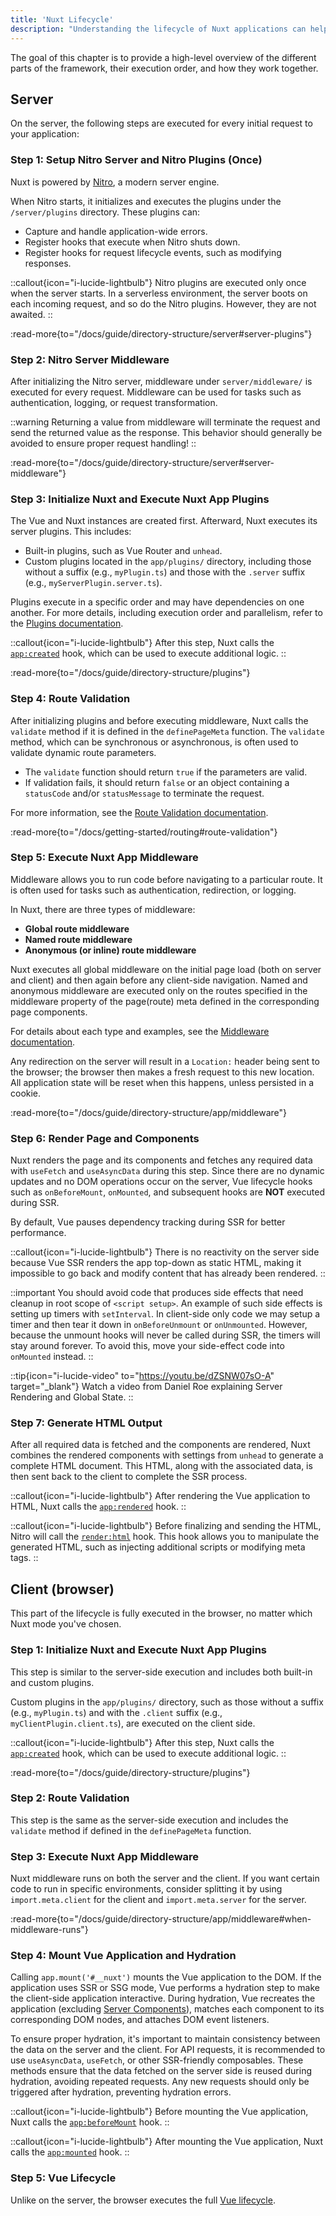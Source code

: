 ```yaml
---
title: 'Nuxt Lifecycle'
description: "Understanding the lifecycle of Nuxt applications can help you gain deeper insights into how the framework operates, especially for both server-side and client-side rendering."
---
```


The goal of this chapter is to provide a high-level overview of the different parts of the framework, their execution order, and how they work together.

## Server

On the server, the following steps are executed for every initial request to your application:

### Step 1: Setup Nitro Server and Nitro Plugins (Once)

Nuxt is powered by [Nitro](https://nitro.build/), a modern server engine.

When Nitro starts, it initializes and executes the plugins under the `/server/plugins` directory. These plugins can:
- Capture and handle application-wide errors.
- Register hooks that execute when Nitro shuts down.
- Register hooks for request lifecycle events, such as modifying responses.

::callout{icon="i-lucide-lightbulb"}
Nitro plugins are executed only once when the server starts. In a serverless environment, the server boots on each incoming request, and so do the Nitro plugins. However, they are not awaited.
::

:read-more{to="/docs/guide/directory-structure/server#server-plugins"}

### Step 2: Nitro Server Middleware

After initializing the Nitro server, middleware under `server/middleware/` is executed for every request. Middleware can be used for tasks such as authentication, logging, or request transformation.

::warning
Returning a value from middleware will terminate the request and send the returned value as the response. This behavior should generally be avoided to ensure proper request handling!
::

:read-more{to="/docs/guide/directory-structure/server#server-middleware"}

### Step 3: Initialize Nuxt and Execute Nuxt App Plugins

The Vue and Nuxt instances are created first. Afterward, Nuxt executes its server plugins. This includes:
- Built-in plugins, such as Vue Router and `unhead`.
- Custom plugins located in the `app/plugins/` directory, including those without a suffix (e.g., `myPlugin.ts`) and those with the `.server` suffix (e.g., `myServerPlugin.server.ts`).

Plugins execute in a specific order and may have dependencies on one another. For more details, including execution order and parallelism, refer to the [Plugins documentation](/docs/4.x/guide/directory-structure/plugins).

::callout{icon="i-lucide-lightbulb"}
After this step, Nuxt calls the [`app:created`](/docs/4.x/api/advanced/hooks#app-hooks-runtime) hook, which can be used to execute additional logic.
::

:read-more{to="/docs/guide/directory-structure/plugins"}

### Step 4: Route Validation

After initializing plugins and before executing middleware, Nuxt calls the `validate` method if it is defined in the `definePageMeta` function. The `validate` method, which can be synchronous or asynchronous, is often used to validate dynamic route parameters.

- The `validate` function should return `true` if the parameters are valid.
- If validation fails, it should return `false` or an object containing a `statusCode` and/or `statusMessage` to terminate the request.

For more information, see the [Route Validation documentation](/docs/4.x/getting-started/routing#route-validation).

:read-more{to="/docs/getting-started/routing#route-validation"}

### Step 5: Execute Nuxt App Middleware

Middleware allows you to run code before navigating to a particular route. It is often used for tasks such as authentication, redirection, or logging.

In Nuxt, there are three types of middleware:
- **Global route middleware**
- **Named route middleware**
- **Anonymous (or inline) route middleware**

Nuxt executes all global middleware on the initial page load (both on server and client) and then again before any client-side navigation. Named and anonymous middleware are executed only on the routes specified in the middleware property of the page(route) meta defined in the corresponding page components.

For details about each type and examples, see the [Middleware documentation](/docs/4.x/guide/directory-structure/app/middleware).

Any redirection on the server will result in a `Location:` header being sent to the browser; the browser then makes a fresh request to this new location. All application state will be reset when this happens, unless persisted in a cookie.

:read-more{to="/docs/guide/directory-structure/app/middleware"}

### Step 6: Render Page and Components

Nuxt renders the page and its components and fetches any required data with `useFetch` and `useAsyncData` during this step. Since there are no dynamic updates and no DOM operations occur on the server, Vue lifecycle hooks such as `onBeforeMount`, `onMounted`, and subsequent hooks are **NOT** executed during SSR.

By default, Vue pauses dependency tracking during SSR for better performance.

::callout{icon="i-lucide-lightbulb"}
There is no reactivity on the server side because Vue SSR renders the app top-down as static HTML, making it impossible to go back and modify content that has already been rendered.
::

::important
You should avoid code that produces side effects that need cleanup in root scope of `<script setup>`. An example of such side effects is setting up timers with `setInterval`. In client-side only code we may setup a timer and then tear it down in `onBeforeUnmount` or `onUnmounted`. However, because the unmount hooks will never be called during SSR, the timers will stay around forever. To avoid this, move your side-effect code into `onMounted` instead.
::

::tip{icon="i-lucide-video" to="https://youtu.be/dZSNW07sO-A" target="_blank"}
Watch a video from Daniel Roe explaining Server Rendering and Global State.
::

### Step 7: Generate HTML Output

After all required data is fetched and the components are rendered, Nuxt combines the rendered components with settings from `unhead` to generate a complete HTML document. This HTML, along with the associated data, is then sent back to the client to complete the SSR process.

::callout{icon="i-lucide-lightbulb"}
After rendering the Vue application to HTML, Nuxt calls the [`app:rendered`](/docs/4.x/api/advanced/hooks#app-hooks-runtime) hook.
::

::callout{icon="i-lucide-lightbulb"}
Before finalizing and sending the HTML, Nitro will call the [`render:html`](/docs/4.x/api/advanced/hooks#nitro-app-hooks-runtime-server-side) hook. This hook allows you to manipulate the generated HTML, such as injecting additional scripts or modifying meta tags.
::

## Client (browser)

This part of the lifecycle is fully executed in the browser, no matter which Nuxt mode you've chosen.

### Step 1: Initialize Nuxt and Execute Nuxt App Plugins

This step is similar to the server-side execution and includes both built-in and custom plugins.

Custom plugins in the `app/plugins/` directory, such as those without a suffix (e.g., `myPlugin.ts`) and with the `.client` suffix (e.g., `myClientPlugin.client.ts`), are executed on the client side.

::callout{icon="i-lucide-lightbulb"}
After this step, Nuxt calls the [`app:created`](/docs/4.x/api/advanced/hooks#app-hooks-runtime) hook, which can be used to execute additional logic.
::

:read-more{to="/docs/guide/directory-structure/plugins"}

### Step 2: Route Validation

This step is the same as the server-side execution and includes the `validate` method if defined in the `definePageMeta` function.

### Step 3: Execute Nuxt App Middleware

Nuxt middleware runs on both the server and the client. If you want certain code to run in specific environments, consider splitting it by using `import.meta.client` for the client and `import.meta.server` for the server.

:read-more{to="/docs/guide/directory-structure/app/middleware#when-middleware-runs"}

### Step 4: Mount Vue Application and Hydration

Calling `app.mount('#__nuxt')` mounts the Vue application to the DOM. If the application uses SSR or SSG mode, Vue performs a hydration step to make the client-side application interactive. During hydration, Vue recreates the application (excluding [Server Components](/docs/4.x/guide/directory-structure/app/components#server-components)), matches each component to its corresponding DOM nodes, and attaches DOM event listeners.

To ensure proper hydration, it's important to maintain consistency between the data on the server and the client. For API requests, it is recommended to use `useAsyncData`, `useFetch`, or other SSR-friendly composables. These methods ensure that the data fetched on the server side is reused during hydration, avoiding repeated requests. Any new requests should only be triggered after hydration, preventing hydration errors.

::callout{icon="i-lucide-lightbulb"}
Before mounting the Vue application, Nuxt calls the [`app:beforeMount`](/docs/4.x/api/advanced/hooks#app-hooks-runtime) hook.
::

::callout{icon="i-lucide-lightbulb"}
After mounting the Vue application, Nuxt calls the [`app:mounted`](/docs/4.x/api/advanced/hooks#app-hooks-runtime) hook.
::

### Step 5: Vue Lifecycle

Unlike on the server, the browser executes the full [Vue lifecycle](https://vuejs.org/guide/essentials/lifecycle).

